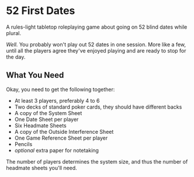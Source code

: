 # 52 First Dates

A rules-light tabletop roleplaying game about going on 52 blind dates while plural.

*Well.* 
You probably won't play out 52 dates in one session. More like a few, until all 
the players agree they've enjoyed playing and are ready to stop for the day.

## What You Need

Okay, you need to get the following together:

- At least 3 players, preferably 4 to 6
- Two decks of standard poker cards, they should have different backs
- A copy of the System Sheet
- One Date Sheet per player
- Six Headmate Sheets
- A copy of the Outside Interference Sheet
- One Game Reference Sheet per player
- Pencils
- *optional* extra paper for notetaking

The number of players determines the system size, and thus the number of
headmate sheets you'll need.

